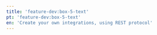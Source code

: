 ```yaml
---
title: 'feature-dev:box-5-text'
pt: 'feature-dev:box-5-text'
en: 'Create your own integrations, using REST protocol'
---
```


